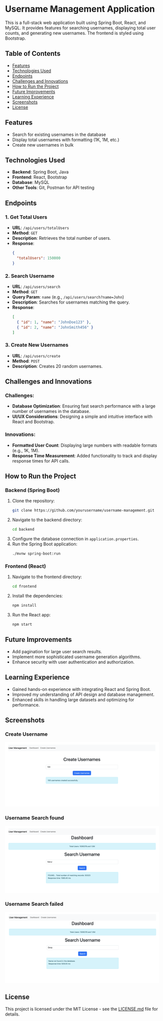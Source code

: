 # Username Management Application

This is a full-stack web application built using Spring Boot, React, and MySQL. It provides features for searching usernames, displaying total user counts, and generating new usernames. The frontend is styled using Bootstrap.

## Table of Contents
- [Features](#features)
- [Technologies Used](#technologies-used)
- [Endpoints](#endpoints)
- [Challenges and Innovations](#challenges-and-innovations)
- [How to Run the Project](#how-to-run-the-project)
- [Future Improvements](#future-improvements)
- [Learning Experience](#learning-experience)
- [Screenshots](#screenshots)
- [License](#license)

## Features
- Search for existing usernames in the database
- Display total usernames with formatting (1K, 1M, etc.)
- Create new usernames in bulk

## Technologies Used
- **Backend**: Spring Boot, Java
- **Frontend**: React, Bootstrap
- **Database**: MySQL
- **Other Tools**: Git, Postman for API testing

## Endpoints

### 1. Get Total Users
- **URL**: `/api/users/totalUsers`
- **Method**: `GET`
- **Description**: Retrieves the total number of users.
- **Response**:
    ```json
    {
      "totalUsers": 150000
    }
    ```

### 2. Search Username
- **URL**: `/api/users/search`
- **Method**: `GET`
- **Query Param**: `name` (e.g., `/api/users/search?name=John`)
- **Description**: Searches for usernames matching the query.
- **Response**:
    ```json
    [
      { "id": 1, "name": "JohnDoe123" },
      { "id": 2, "name": "JohnSmith456" }
    ]
    ```

### 3. Create New Usernames
- **URL**: `/api/users/create`
- **Method**: `POST`
- **Description**: Creates 20 random usernames.

## Challenges and Innovations

### Challenges:
- **Database Optimization**: Ensuring fast search performance with a large number of usernames in the database.
- **UI/UX Considerations**: Designing a simple and intuitive interface with React and Bootstrap.

### Innovations:
- **Formatted User Count**: Displaying large numbers with readable formats (e.g., 1K, 1M).
- **Response Time Measurement**: Added functionality to track and display response times for API calls.

## How to Run the Project

### Backend (Spring Boot)
1. Clone the repository:
    ```bash
    git clone https://github.com/yourusername/username-management.git
    ```
2. Navigate to the backend directory:
    ```bash
    cd backend
    ```
3. Configure the database connection in `application.properties`.
4. Run the Spring Boot application:
    ```bash
    ./mvnw spring-boot:run
    ```

### Frontend (React)
1. Navigate to the frontend directory:
    ```bash
    cd frontend
    ```
2. Install the dependencies:
    ```bash
    npm install
    ```
3. Run the React app:
    ```bash
    npm start
    ```

## Future Improvements
- Add pagination for large user search results.
- Implement more sophisticated username generation algorithms.
- Enhance security with user authentication and authorization.

## Learning Experience
- Gained hands-on experience with integrating React and Spring Boot.
- Improved my understanding of API design and database management.
- Enhanced skills in handling large datasets and optimizing for performance.

## Screenshots


### Create Username
![Dashboard of Username Management](./screenshots/create.png)
### Username Search found
![Search functionality for usernames](./screenshots/search2.png)
### Username Search failed
![Search functionality for usernames](./screenshots/Search.png)


## License
This project is licensed under the MIT License - see the [LICENSE.md](LICENSE.md) file for details.

